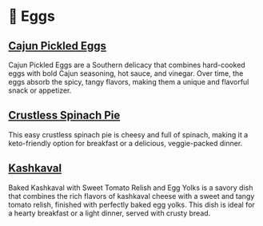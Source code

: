 # &#129370; Eggs
## [Cajun Pickled Eggs](cajun-pickled-eggs.adoc)
Cajun Pickled Eggs are a Southern delicacy that combines hard-cooked eggs with bold Cajun seasoning, hot sauce, and vinegar. Over time, the eggs absorb the spicy, tangy flavors, making them a unique and flavorful snack or appetizer.
## [Crustless Spinach Pie](crustless-spinach-pie.adoc)
This easy crustless spinach pie is cheesy and full of spinach, making it a keto-friendly option for breakfast or a delicious, veggie-packed dinner.
## [Kashkaval](kashkaval.adoc)
Baked Kashkaval with Sweet Tomato Relish and Egg Yolks is a savory dish that combines the rich flavors of kashkaval cheese with a sweet and tangy tomato relish, finished with perfectly baked egg yolks. This dish is ideal for a hearty breakfast or a light dinner, served with crusty bread.
